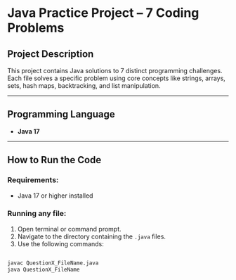 # Java Practice Project – 7 Coding Problems

## Project Description

This project contains Java solutions to 7 distinct programming challenges. Each file solves a specific problem using core concepts like strings, arrays, sets, hash maps, backtracking, and list manipulation.

---

## Programming Language

- **Java 17**

---

## How to Run the Code

### Requirements:
- Java 17 or higher installed

### Running any file:
1. Open terminal or command prompt.
2. Navigate to the directory containing the `.java` files.
3. Use the following commands:

```bash

javac QuestionX_FileName.java
java QuestionX_FileName
